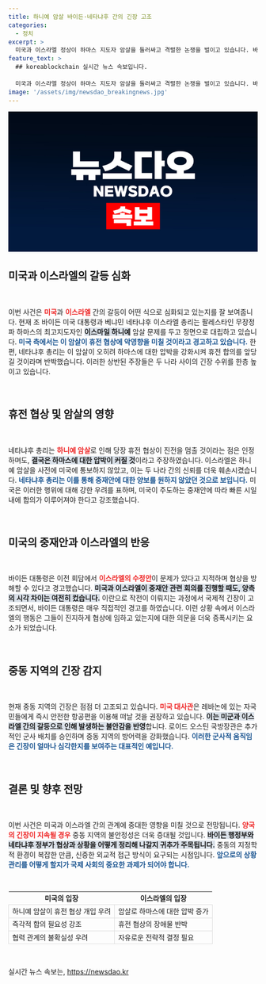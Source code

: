 ```yaml
---
title: 하니예 암살 바이든·네타냐후 간의 긴장 고조
categories:
  - 정치
excerpt: >
  미국과 이스라엘 정상이 하마스 지도자 암살을 둘러싸고 격렬한 논쟁을 벌이고 있습니다. 바이든은 휴전 협상에 악영향을 미칠 것이라 경고했지만, 네타냐후는 이를 반박하며 압박 강화가 합의 타결을 앞당길 것이라고 주장했습니다. 중동 긴장이 고조됨에 따라 미국은 이 지역에 군사적 대응을 강화하고 있습니다.
feature_text: >
  ## koreablockchain 실시간 뉴스 속보입니다.

  미국과 이스라엘 정상이 하마스 지도자 암살을 둘러싸고 격렬한 논쟁을 벌이고 있습니다. 바이든은 휴전 협상에 악영향을 미칠 것이라 경고했지만, 네타냐후는 이를 반박하며 압박 강화가 합의 타결을 앞당길 것이라고 주장했습니다. 중동 긴장이 고조됨에 따라 미국은 이 지역에 군사적 대응을 강화하고 있습니다.
image: '/assets/img/newsdao_breakingnews.jpg'
---
```


<p><img src="/assets/img/newsdao_breakingnews.jpg" alt="koreablockchain 속보" /></p>

<h2 data-ke-size="size26">미국과 이스라엘의 갈등 심화</h2>

<p data-ke-size="size16">&nbsp;</p>

<p>이번 사건은 <b><span style="color: #ee2323;">미국</span></b>과 <b><span style="color: #ee2323;">이스라엘</span></b> 간의 갈등이 어떤 식으로 심화되고 있는지를 잘 보여줍니다. 현재 조 바이든 미국 대통령과 베냐민 네타냐후 이스라엘 총리는 팔레스타인 무장정파 하마스의 최고지도자인 <b><span style="background-color: #21538527;">이스마일 하니예</span></b> 암살 문제를 두고 정면으로 대립하고 있습니다. <b><span style="color: #1a5490;">미국 측에서는 이 암살이 휴전 협상에 악영향을 미칠 것이라고 경고하고 있습니다.</span></b> 한편, 네타냐후 총리는 이 암살이 오히려 하마스에 대한 압박을 강화시켜 휴전 합의를 앞당길 것이라며 반박했습니다. 이러한 상반된 주장들은 두 나라 사이의 긴장 수위를 한층 높이고 있습니다. </p>

<p data-ke-size="size16">&nbsp;</p>

<h2 data-ke-size="size26">휴전 협상 및 암살의 영향</h2>

<p data-ke-size="size16">&nbsp;</p>

<p>네타냐후 총리는 <b><span style="color: #ee2323;">하니예 암살</span></b>로 인해 당장 휴전 협상이 진전을 멈출 것이라는 점은 인정하며도, <b><span style="background-color: #21538527;">결국은 하마스에 대한 압박이 커질 것</span></b>이라고 주장하였습니다. 이스라엘은 하니예 암살을 사전에 미국에 통보하지 않았고, 이는 두 나라 간의 신뢰를 더욱 훼손시켰습니다. <b><span style="color: #1a5490;">네타냐후 총리는 이를 통해 중재안에 대한 양보를 원하지 않았던 것으로 보입니다.</span></b> 미국은 이러한 행위에 대해 강한 우려를 표하며, 미국이 주도하는 중재안에 따라 빠른 시일 내에 합의가 이루어져야 한다고 강조했습니다. </p>

<p data-ke-size="size16">&nbsp;</p>

<h2 data-ke-size="size26">미국의 중재안과 이스라엘의 반응</h2>

<p data-ke-size="size16">&nbsp;</p>

<p>바이든 대통령은 이전 회담에서 <b><span style="color: #ee2323;">이스라엘의 수정안</span></b>이 문제가 있다고 지적하며 협상을 방해할 수 있다고 경고했습니다. <b><span style="background-color: #21538527;">미국과 이스라엘이 중재안 관련 회의를 진행할 때도, 양측의 시각 차이는 여전히 컸습니다.</span></b> 이란으로 작전이 이뤄지는 과정에서 국제적 긴장이 고조되면서, 바이든 대통령은 매우 직접적인 경고를 하였습니다. 이런 상황 속에서 이스라엘의 행동은 그들이 진지하게 협상에 임하고 있는지에 대한 의문을 더욱 증폭시키는 요소가 되었습니다. </p>

<p data-ke-size="size16">&nbsp;</p>

<h2 data-ke-size="size26">중동 지역의 긴장 감지</h2>

<p data-ke-size="size16">&nbsp;</p>

<p>현재 중동 지역의 긴장은 점점 더 고조되고 있습니다. <b><span style="color: #ee2323;">미국 대사관</span></b>은 레바논에 있는 자국민들에게 즉시 안전한 항공편을 이용해 떠날 것을 권장하고 있습니다. <b><span style="background-color: #21538527;">이는 미군과 이스라엘 간의 갈등으로 인해 발생하는 불안감을 반영</span></b>합니다. 로이드 오스틴 국방장관은 추가적인 군사 배치를 승인하며 중동 지역의 방어력을 강화했습니다. <b><span style="color: #1a5490;">이러한 군사적 움직임은 긴장이 얼마나 심각한지를 보여주는 대표적인 예입니다.</span></b></p>

<p data-ke-size="size16">&nbsp;</p>

<h2 data-ke-size="size26">결론 및 향후 전망</h2>

<p data-ke-size="size16">&nbsp;</p>

<p>이번 사건은 미국과 이스라엘 간의 관계에 중대한 영향을 미칠 것으로 전망됩니다. <b><span style="color: #ee2323;">양국의 긴장이 지속될 경우</span></b> 중동 지역의 불안정성은 더욱 증대될 것입니다. <b><span style="background-color: #21538527;">바이든 행정부와 네타냐후 정부가 협상과 상황을 어떻게 정리해 나갈지 귀추가 주목됩니다.</span></b> 중동의 지정학적 환경이 복잡한 만큼, 신중한 외교적 접근 방식이 요구되는 시점입니다. <b><span style="color: #1a5490;">앞으로의 상황 관리를 어떻게 할지가 국제 사회의 중요한 과제가 되어야 합니다.</span></b> </p>

<p data-ke-size="size16">&nbsp;</p>

<table style="width: 100%; border-collapse: collapse;">
    <tr>
        <td style="text-align: center; height: 17px;"><b>미국의 입장</b></td>
        <td style="text-align: center; height: 17px;"><b>이스라엘의 입장</b></td>
    </tr>
    <tr>
        <td style="border: 1px solid #ddd; text-align: left; height: 17px;">하니예 암살이 휴전 협상 개입 우려</td>
        <td style="border: 1px solid #ddd; text-align: left; height: 17px;">암살로 하마스에 대한 압박 증가</td>
    </tr>
    <tr>
        <td style="border: 1px solid #ddd; text-align: left; height: 17px;">즉각적 합의 필요성 강조</td>
        <td style="border: 1px solid #ddd; text-align: left; height: 17px;">휴전 협상의 장애물 반박</td>
    </tr>
    <tr>
        <td style="border: 1px solid #ddd; text-align: left; height: 17px;">협력 관계의 불확실성 우려</td>
        <td style="border: 1px solid #ddd; text-align: left; height: 17px;">자유로운 전략적 결정 필요</td>
    </tr>
</table>

<p data-ke-size="size16">&nbsp;</p>
실시간 뉴스 속보는, <a href="https://newsdao.kr" rel="dofollow">https://newsdao.kr</a>



